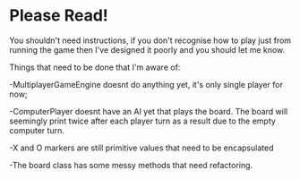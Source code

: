 Please Read!
==============
You shouldn't need instructions, if you don't recognise how to play just from running the game then I've designed it poorly and you should let me know.

Things that need to be done that I'm aware of:

  -MultiplayerGameEngine doesnt do anything yet, it's only single player for now;
  
  -ComputerPlayer doesnt have an AI yet that plays the board. The board will seemingly print twice after each player turn as a result due to the empty computer turn.
  
  -X and O markers are still primitive values that need to be encapsulated
  
  -The board class has some messy methods that need refactoring.
  
